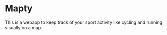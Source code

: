 # Mapty
This is a webapp to keep track of your sport activity like cycling and running visually on  a map.
